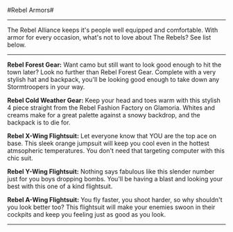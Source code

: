 #Rebel Armors#

****

The Rebel Alliance keeps it's people well equipped and comfortable.  With armor for every occasion, what's not to love about The Rebels?  See list below.

****

**Rebel Forest Gear:**  Want camo but still want to look good enough to hit the town later?  Look no further than Rebel Forest Gear.  Complete with a very stylish hat and backpack, you'll be looking good enough to take down any Stormtroopers in your way.

**Rebel Cold Weather Gear:**  Keep your head and toes warm with this stylish 4 piece straight from the Rebel Fashion Factory on Glamoria.  Whites and creams make for a great palette against a snowy backdrop, and the backpack is to die for.

**Rebel X-Wing Flightsuit:**  Let everyone know that YOU are the top ace on base.  This sleek orange jumpsuit will keep you cool even in the hottest atmsopheric temperatures.  You don't need that targeting computer with this chic suit.

**Rebel Y-Wing Flightsuit:**  Nothing says fabulous like this slender number just for you boys dropping bombs.  You'll be having a blast and looking your best with this one of a kind flightsuit.

**Rebel A-Wing Flightsuit:**  You fly faster, you shoot harder, so why shouldn't you look better too?  This flightsuit will make your enemies swoon in their cockpits and keep you feeling just as good as you look.

****